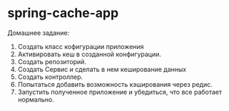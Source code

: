 # spring-cache-app

Домашнее задание: 
1) Создать класс кофигурации приложения
2) Активировать кеш в созданной конфигурации.
3) Создать репозиторий.
4) Создать Сервис и сделать в нем кеширование данных
5) Создать контроллер.
6) Попытаться добавить возможность кэширования через редис.
7) Запустить полученное приложение и убедиться, что все работает нормально.


